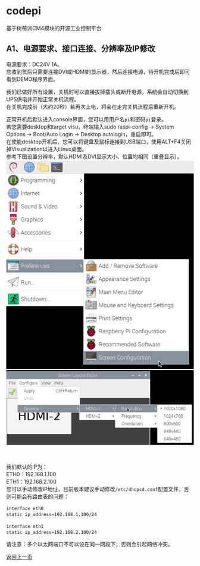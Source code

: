 # codepi  

基于树莓派CM4模块的开源工业控制平台 

## A1、电源要求、接口连接、分辨率及IP修改

电源要求：DC24V 1A。  
您收到货后只需要连接DVI或HDMI的显示器，然后连接电源，待开机完成后即可看到DEMO程序界面。  

我们已做好所有设置，关机时可以直接拔掉插头或断开电源，系统会自动切换到UPS供电并开始正常关机流程。  
在关机完成前（大约20秒）若再次上电，将会在走完关机流程后重新开机。  

正常开机后默认进入console界面，您可以用用户名`pi`和密码`pi`登录。  
若您需要desktop和target visu，终端输入sudo raspi-config -> System Options -> Boot/Auto Login -> Desktop autologin，重启即可。  
在使能desktop开机后，您可以将键盘及鼠标连接到USB端口，使用ALT+F4关闭掉Visualization以进入Linux桌面。  
参考下图设置分辨率，默认HDMI及DVI显示大小、位置均相同（重叠显示）。  
![](/docs/images/A1_1.png)  
![](/docs/images/A1_2.png)  
  
</br>
  
我们默认的IP为：  
ETH0：192.168.1.100  
ETH1：192.168.2.100  
您可以手动修改IP地址，目前版本建议手动修改```/etc/dhcpcd.conf```配置文件，否则可能会有路由表的问题：
```
interface eth0
static ip_address=192.168.1.100/24

interface eth1
static ip_address=192.168.2.100/24
```
请注意：多个以太网端口不可以设在同一网段下，否则会引起网络冲突。

[返回上一页](https://github.com/feecat/codepi)
